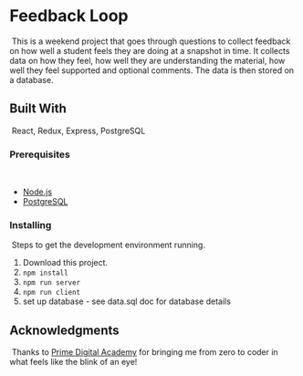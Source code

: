 

# Feedback Loop
​
This is a weekend project that goes through questions to collect feedback on how well a student feels they are doing at a snapshot in time. It collects data on how they feel, how well they are understanding the material, how well they feel supported and optional comments. The data is then stored on a database.
​
## Built With
​
React, Redux, Express, PostgreSQL
​
### Prerequisites
​
- [Node.js](https://nodejs.org/en/)
- [PostgreSQL](https://www.postgresql.org)
​
​
### Installing
​
Steps to get the development environment running.
​
1. Download this project.
2. `npm install`
3. `npm run server`
4. `npm run client`
5. set up database - see data.sql doc for database details
​
​
## Acknowledgments
​
Thanks to [Prime Digital Academy](https://primeacademy.io) for bringing me from zero to coder in what feels like the blink of an eye!